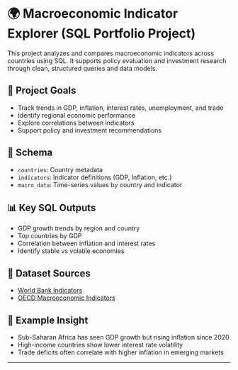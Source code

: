 # 🌍 Macroeconomic Indicator Explorer (SQL Portfolio Project)

This project analyzes and compares macroeconomic indicators across countries using SQL. It supports policy evaluation and investment research through clean, structured queries and data models.

## 🎯 Project Goals
- Track trends in GDP, inflation, interest rates, unemployment, and trade
- Identify regional economic performance
- Explore correlations between indicators
- Support policy and investment recommendations

## 🧱 Schema
- `countries`: Country metadata
- `indicators`: Indicator definitions (GDP, Inflation, etc.)
- `macro_data`: Time-series values by country and indicator

## 📊 Key SQL Outputs
- GDP growth trends by region and country
- Top countries by GDP
- Correlation between inflation and interest rates
- Identify stable vs volatile economies

## 📁 Dataset Sources
- [World Bank Indicators](https://databank.worldbank.org/source/world-development-indicators)
- [OECD Macroeconomic Indicators](https://data.oecd.org/)

## 📌 Example Insight
- Sub-Saharan Africa has seen GDP growth but rising inflation since 2020
- High-income countries show lower interest rate volatility
- Trade deficits often correlate with higher inflation in emerging markets

---
